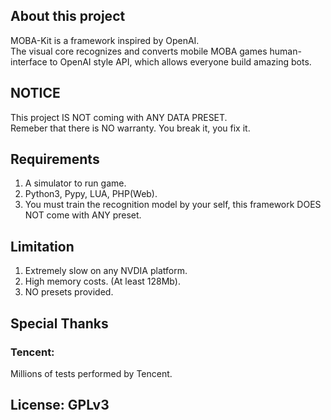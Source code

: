 ## About this project
MOBA-Kit is a framework inspired by OpenAI.  
The visual core recognizes and converts mobile MOBA games human-interface to OpenAI style API, which allows everyone build amazing bots.

## NOTICE 
This project IS NOT coming with ANY DATA PRESET.   </br>
Remeber that there is NO warranty. You break it, you fix it.  

## Requirements 
1. A simulator to run game.
2. Python3, Pypy, LUA, PHP(Web).
3. You must train the recognition model by your self, this framework DOES NOT come with ANY preset.

## Limitation 
1. Extremely slow on any NVDIA platform.
2. High memory costs. (At least 128Mb).
3. NO presets provided.

## Special Thanks
### Tencent: 
Millions of tests performed by Tencent.  

## License: GPLv3
